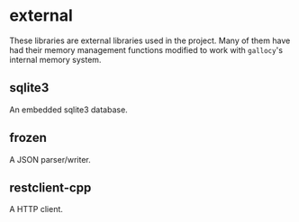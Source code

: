 # external

These libraries are external libraries used in the project. Many of them have
had their memory management functions modified to work with ``gallocy``'s
internal memory system.

## sqlite3

An embedded sqlite3 database.

## frozen

A JSON parser/writer.

## restclient-cpp

A HTTP client.
